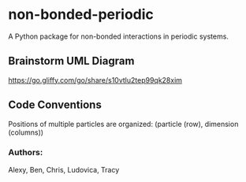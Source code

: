 # non-bonded-periodic
A Python package for non-bonded interactions in periodic systems.

## Brainstorm UML Diagram
https://go.gliffy.com/go/share/s10vtlu2tep99qk28xim

## Code Conventions
Positions of multiple particles are organized: (particle (row), dimension (columns))

### Authors:  
Alexy,
Ben,
Chris,
Ludovica,
Tracy
